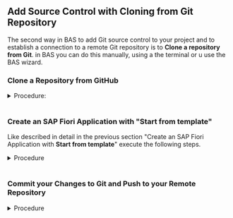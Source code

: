 
## Add Source Control with Cloning from Git Repository

The second way in BAS to add Git source control to your project and to establish a connection to a remote Git repository is to **Clone a repository from Git**.
in BAS you can do this manually, using a the terminal or u use the BAS wizard.



### Clone a Repository from GitHub
<details>
<summary>
Procedure:
</summary>
    
1. Create a new empty repository in your GitHub organization or user. <br>
   If you like, call the repo `btp-clone-repo`. <br>
   It is just empty. <br>
   Copy the HTTPS URL from the repo. E.g: `https://github.com/someorganization/btp-clone-repo.git`. <br>


2. Open a the Dev Space in your BAS. You will see the **Get Satrted** home page. <br>
       Select `Clone Repository`or `Clone from Git`. <br>
    Provide the HTTPS repository URL of your GitHub repo.  <br>

    ![](images/5_9_clone_github_2.png)

   **Hint:** If don´t see the Getting Started tab, you can reopen it.
    Go to the left-handed navigation pane **menue icon** or top **menue bar** (depending on the configuration of your BAS), select **Help** and open **Get Started** again.  
    
    <br>

3. Choose a project folder to clone your GitHub repository into.  Typically this is **/home/user/projects**

    ![](images/5_9_clone_github_3_to.png)

4. Provide your Git username, which has access to the remote Git repository.

   ![](images/5_9_clone_github_4_to_user.png)

5. Provide passoword (if possible, not recommended) or your Personal Access Token (PAT, see "Prerequisites").

   ![](images/5_9_clone_github_5_to_token.png)

6. Save your settings for the session or as plaintext for the project.

    ![](images/5_9_clone_github_6_tosave.png)

7. As a result, you will a Git initialized new project in your workspace. In this case called **BTP-CLONE-REPO**. <br>
   Note, that the footer line is blue and indicates the Git branch you are in: **main**.

    ![](images/5_9_clone_github_7_explorer.png)
    
    
You may now create a new Fiori/UI5 hello world app from the scratch by clicking **Start from Template**

<br>
</details>
<br>

### Create an SAP Fiori Application with "Start from template"

Like described in detail in the previous section "Create an SAP Fiori Application with **Start from template**" execute the following steps.
<details>
<summary>
Procedure
</summary>


1. Click on Start from template in the "Get Started" tab to create the project. <br> 
   you can reopen the Get Started tab in the Menu Bar --> Help --> Get Started <br>
    
   ![](images/5_9_clone_newapp_1.png)
    
2. In the New Project Wizard select SAP Fiori Application.

3. In the Floorplan Selection choose the following: <br>
For the field Application Type choose SAPUI5 freestyle from the drop-down. ****
Select SAPUI5 Application as floorplan.<br>
Choose Next.<br>

4. In the Data Source and Service Selection choose None for Data source, because we just create a "Hello World" without data binding. Choose Next.

5. Under Entity Selection name your SAPUI5 view. This name will appear in the launchpad service for the app. We keep "View1" for now.

6. In the next step, Project Attributes choose names and a description for your "Hello World" app (examples see figure):

    Module name `helloworldclone` <br>
    Application `title Hello World Git App Title` <br>
    Application namespace `sap.btp` <br>
    Description: `A Fiori Git application` <br>
    **Note:** your project root folder ist now **/home/user/projects/btp-clone-repo** and we name the module now **helloworldclone**

    ![](images/5_9_clone_newapp_2.png)


7. In the next step, Deployment Configuration choose Cloud Foundry as a target. <br>
   Choose None for Destination name. <br>
   Choose Add application to managed application router? Yes. This is the standard html5 repository from launchpad service and eases deployment. <br>

8. The launchpad service needs some Fiori Launchpad Configuration data about the app (optional). <br>
   Choose names for the entries Semantic Object, Action, and Title (examples see figure) <br>
   Semantic Object: <code>helloworld </code><br>
   Action: <code>show </code><br>
   Title: <code>showhelloworld </code> <br>

9. Choose **Finish**.

11. After your App is generated, you should see in the Explorer the new folder **"helloworldclone"** under the folder **BTP-CLONE-REPO**. <br>
**Note:** Everything is **"U"**, means untracked in BAS Git branch "main" and also not pushed to the remote Git repo.

    ![](images/5_9_clone_newapp_3.png)


12. (Optional) You may also check everything in **GitLens** in BAS. 
    Click the small GitLens icon in the left-handed navigation pane and check your **Branches** and **Remotes**

    ![](images/5_9_clone_newapp_4_gitlens.png)

<br>
</details>
<br>


### Commit your Changes to Git and Push to your Remote Repository

<details><summary>
Procedure
</summary>
    
    
1. Click on the smal **Git icon** in the left-handed navigation pane. your **Source Control** opens.
   Optional: Check all new or changed files.

2. Click on `Commit`.

    ![](images/5_9_github_git_1_commit.png)
    
3. You will get a Warning, that you did not stage your changes to commit. This is a Git feature. You have to tell Git explicetely which files you want to commit.
   You just choose `Yes` or `Always` if you know want to commit all changes always.
   
   ![](images/5_9_github_git_2_warning.png)
   
4. Your changes will be "commited" to your main branch in the BAS. <br>
    This does not mean, that you have already pushed your changes to your remote repo.
    You may check this and refresh your remote repo. It is still empty.
   
   
5. Click on **`Sync Changes`**. This will push your changes to your remote repo.

    ![](images/5_9_github_git_4_sync.png)
    
    **Note:** Sometimes **Sync Changes** does not appear if you want to sync to a new and empty Git repository. <br>
    Make a small change in your webapp --> index.html or view.xml and switch then to Commit&Push:
    
    ![](images/5_9_github_git_3_small.png)
    
    <br>
    
    
6. You will get a warning again. Click **OK**.

    ![](images/5_9_github_git_5_warning.png)
    
    <br>
    
7. As a result your files will change from "Untracked" to tracked.    

   ![](images/5_9_github_git_6_tracked.png)
   
   <br>

8. Check now also your remote repo. You see its filled with your project now.

 ![](images/5_9_github_git_7_repofull.png)
 
 
 <br>
 </details>
 <br>



